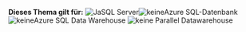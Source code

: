 <Token>**Dieses Thema gilt für:** ![Ja](media/yes.png)SQL Server![keine](media/no.png)Azure SQL-Datenbank![keine](media/no.png)Azure SQL Data Warehouse ![keine](media/no.png) Parallel Datawarehouse</Token>

